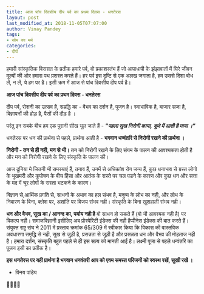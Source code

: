 ```yaml
---
title: आज पांच दिवसीय दीप पर्व का प्रथम दिवस - धनतेरस
layout: post
last_modified_at: 2018-11-05T07:07:00
author: Vinay Pandey
tags:
- सोम का मर्म
categories:
- दीर्घ
---
```

हमारी सांस्कृतिक विरासत के प्रतीक हमारे पर्व, वो प्रकाशस्तंभ हैं जो आपाधापी के झंझावातों में घिरे जीवन मूल्यों की ओर हमारा पथ प्रशस्त करते हैं। हर पर्व इस दृष्टि से एक अलख जगाता है, हम उससे दिशा बोध लें, न लें, ये हम पर है। इसी क्रम में आज से पांच दिवसीय दीप पर्व है। 

 **आज पांच दिवसीय दीप पर्व का प्रथम दिवस - धनतेरस**

दीप पर्व, रोशनी का उत्सव है, सम्रद्धि का - वैभव का दर्शन है, पूजन है। स्वाभाविक है, बाजार सजा है, विज्ञापनों की होड़ है, पैसों की दौड़ है । 

परंतु इन सबके बीच हम एक पुरानी सीख भूल जाते हैं -
***"पहला सुख निरोगी काया,***
***दूजे में आती है माया ।"***

धनतेरस पर धन की प्रार्थना से पहले, प्रार्थना आती है - **भगवान धन्वंतरि से निरोगी रखने की प्रार्थना ।**

**निरोगी - तन से ही नही, मन से भी।** तन को निरोगी रखने के लिए संयम के पालन की आवश्यकता होती है और मन को निरोगी रखने के लिए संस्कृति के पालन की। 

आज दुनिया मे जितनी भी समस्याएं हैं, तनाव हैं, उनमें से अधिकांश रोग जन्य हैं, कुछ धनाभाव से ग्रस्त लोगो के भुखमरी और कुपोषण के बीच हिंसा और आतंक के रास्ते पर चल पडने के कारण और कुछ धन और सत्ता के मद में चूर लोगों के रास्ता भटकने के कारण।

विज्ञान से,आर्थिक प्रगति से, साधनों के अभाव का हल संभव है, मनुष्य के लोभ का नही, और लोभ के निवारण के बिना, क्लेश पर, अशांति पर विजय संभव नही। 
संस्कृति के बिना खुशहाली संभव नही।

**धन और वैभव, सुख का / आनन्द का, पर्याय नही है** वो साधन हो सकते हैं (वो भी आवश्यक नही है) पर विकल्प नही। समाजविज्ञानी इसीलिए अब प्रोस्पेरिटी इंडेक्स की नही हैप्पीनेस इंडेक्स की बात करते हैं। संयुक्त राष्ट्र संघ ने 2011 में प्रस्ताव क्रमांक 65/309 में स्वीकार किया कि विकास की वास्तविक अवधारणा समृद्धि से नही, सुख से जुड़ी है, प्रसन्नता से जुड़ी है और प्रसन्नता धन और वैभव की मोहताज नही है।  हमारा दर्शन, संस्कृति बहुत पहले से ही इस सत्य को मानती आई है। लक्ष्मी पूजा से पहले धन्वंतरि  का पूजन इसी का प्रतीक है। 

**इस धनतेरस पर यही प्रार्थना है भगवान धनवंतरी आप को एवम समस्त परिजनों को स्वस्थ रखें, सुखी रखें ।**

- विनय पांडेय

🙏🌷🌷🙏


